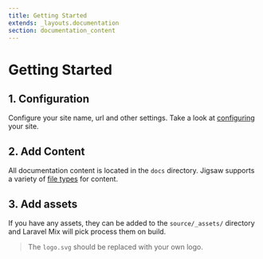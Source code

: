 ```yaml
---
title: Getting Started
extends: _layouts.documentation
section: documentation_content
---
```


# Getting Started


## 1. Configuration
Configure your site name, url and other settings. Take a look at [configuring](/docs/configuration) your site.

## 2. Add Content
All documentation content is located in the `docs` directory. Jigsaw supports a variety of [file types](http://jigsaw.tighten.co/docs/content-other-file-types/) for content.

## 3. Add assets
If you have any assets, they can be added to the `source/_assets/` directory and Laravel Mix will pick process them on build.
> The `logo.svg` should be replaced with your own logo.

